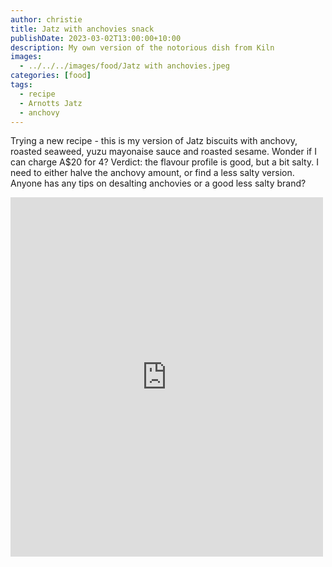 ```yaml
---
author: christie
title: Jatz with anchovies snack
publishDate: 2023-03-02T13:00:00+10:00
description: My own version of the notorious dish from Kiln
images:
  - ../../../images/food/Jatz with anchovies.jpeg
categories: [food]
tags:
  - recipe
  - Arnotts Jatz
  - anchovy
---
```


Trying a new recipe - this is my version of Jatz biscuits with anchovy, roasted seaweed, yuzu mayonaise sauce and roasted sesame. Wonder if I can charge A$20 for 4?
Verdict: the flavour profile is good, but a bit salty. I need to either halve the anchovy amount, or find a less salty version.
Anyone has any tips on desalting anchovies or a good less salty brand?

<iframe src="https://www.facebook.com/plugins/post.php?href=https%3A%2F%2Fwww.facebook.com%2Fchris1.tham%2Fposts%2Fpfbid02rHFJHkXyuhELg4Pc8erbqqnSuJKzE7pFb7feKi5sGuw4fUQAz8wGAEWvXHfZkq7kl&show_text=true&width=500" width="500" height="575" style="border:none;overflow:hidden" scrolling="no" frameborder="0" allowfullscreen="true" allow="autoplay; clipboard-write; encrypted-media; picture-in-picture; web-share"></iframe>
